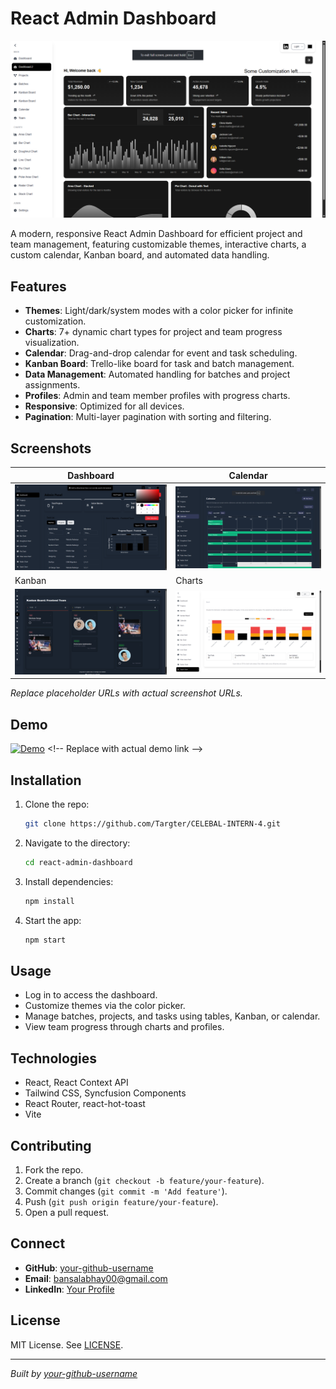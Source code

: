 # React Admin Dashboard

![Banner](https://github.com/Targter/CELEBAL-INTERN-4/blob/d4fd897789ca9792ca085c0f4043e46d62e14a1b/public/DashBoardd.png) <!-- Replace with actual banner URL -->

A modern, responsive React Admin Dashboard for efficient project and team management, featuring customizable themes, interactive charts, a custom calendar, Kanban board, and automated data handling.

## Features
- **Themes**: Light/dark/system modes with a color picker for infinite customization.
- **Charts**: 7+ dynamic chart types for project and team progress visualization.
- **Calendar**: Drag-and-drop calendar for event and task scheduling.
- **Kanban Board**: Trello-like board for task and batch management.
- **Data Management**: Automated handling for batches and project assignments.
- **Profiles**: Admin and team member profiles with progress charts.
- **Responsive**: Optimized for all devices.
- **Pagination**: Multi-layer pagination with sorting and filtering.

## Screenshots
| Dashboard | Calendar |
|-----------|----------|
| ![Dashboard](https://github.com/Targter/CELEBAL-INTERN-4/blob/d4fd897789ca9792ca085c0f4043e46d62e14a1b/public/Dashbaord-dark.png) | ![Calendar](https://github.com/Targter/CELEBAL-INTERN-4/blob/d4fd897789ca9792ca085c0f4043e46d62e14a1b/public/Calender.png) |
| Kanban | Charts |
| ![Kanban](https://github.com/Targter/CELEBAL-INTERN-4/blob/d4fd897789ca9792ca085c0f4043e46d62e14a1b/public/KanBan.png) | ![Charts](https://github.com/Targter/CELEBAL-INTERN-4/blob/d4fd897789ca9792ca085c0f4043e46d62e14a1b/public/Chart.png) |

*Replace placeholder URLs with actual screenshot URLs.*

## Demo
[![Demo](https://img.shields.io/badge/Demo-Live-blue?style=for-the-badge)]([https://your-demo-link.com](https://adminpanel.abhaybansal.site/)) <!-- Replace with actual demo link -->

## Installation
1. Clone the repo:
   ```bash
   git clone https://github.com/Targter/CELEBAL-INTERN-4.git
   ```
2. Navigate to the directory:
   ```bash
   cd react-admin-dashboard
   ```
3. Install dependencies:
   ```bash
   npm install
   ```
4. Start the app:
   ```bash
   npm start
   ```

## Usage
- Log in to access the dashboard.
- Customize themes via the color picker.
- Manage batches, projects, and tasks using tables, Kanban, or calendar.
- View team progress through charts and profiles.

## Technologies
- React, React Context API
- Tailwind CSS, Syncfusion Components
- React Router, react-hot-toast
- Vite

## Contributing
1. Fork the repo.
2. Create a branch (`git checkout -b feature/your-feature`).
3. Commit changes (`git commit -m 'Add feature'`).
4. Push (`git push origin feature/your-feature`).
5. Open a pull request.

## Connect
- **GitHub**: [your-github-username](https://github.com/Targter/) <!-- Replace with your GitHub profile -->
- **Email**: bansalabhay00@gmail.com <!-- Replace with your email -->
- **LinkedIn**: [Your Profile](https://linkedin.com/in/bansalabhay) <!-- Replace with your LinkedIn -->

## License
MIT License. See [LICENSE](LICENSE).

---

*Built by [your-github-username](https://github.com/targter)*
